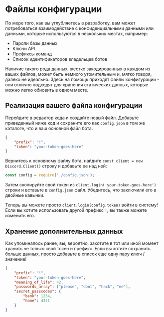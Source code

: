 # Файлы конфигурации

По мере того, как вы углубляетесь в разработку, вам может потребоваться взаимодействие с конфиденциальными данными или данными, которые используются в нескольких местах, например:

- Пароли базы данных
- Ключи API
- Префиксы команд
- Список идентификаторов владельцев ботов

Наличие такого рода данных, жестко закодированных в каждом из ваших файлов, может быть немного утомительным и, мягко говоря, далеко не идеально. Здесь на помощь приходят файлы конфигурации - они отлично подходят для хранения статических данных, которые можно легко обновить в одном месте.

## Реализация вашего файла конфигурации

Перейдите в редактор кода и создайте новый файл. Добавьте приведенный ниже код и сохраните его как `config.json` в том же каталоге, что и ваш основной файл бота.

```json
{
	"prefix": "!",
	"token": "your-token-goes-here"
}
```

Вернитесь к основному файлу бота, найдите `const client = new Discord.Client()` строку и добавьте ее над ней:

```js
const config = require('./config.json');
```

Затем скопируйте свой токен из `client.login('your-token-goes-here')` строки и вставьте в `config.json` файл. Убедитесь, что заключили его в двойные кавычки.

Теперь вы можете просто `client.login(config.token)` войти в систему! Если вы хотите использовать другой префикс `!`, вы также можете изменить его.

## Хранение дополнительных данных

Как упоминалось ранее, вы, вероятно, захотите в тот или иной момент хранить не только свой токен и префикс. Если вы хотите сохранить больше данных, просто добавьте в список еще одну пару ключ / значение!

```json
{
	"prefix": "!",
	"token": "your-token-goes-here",
	"meaning_of_life": 42,
	"passwords_array": ["please", "dont", "hack", "me"],
	"secret_passcodes": {
		"bank": 1234,
		"home": 4321
	}
}
```